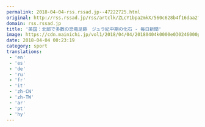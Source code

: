 ```yaml
---
permalink: 2018-04-04-rss.rssad.jp--47222725.html
original: http://rss.rssad.jp/rss/artclk/ZLcY1bpa2mkX/560c628b4f16daa2f0b34b9121952002?ul=jctK9MrEYrO8hFITse3aCvc2lXtixcSqoCfOByHuLWQyZwyQwRt9SUnpErMz9DqmbPr31K4KUFgMTIbDWYVV.3.RTMWV
domain: rss.rssad.jp
title: '英国：北部で多数の恐竜足跡　ジュラ紀中期の化石 - 毎日新聞'
image: https://cdn.mainichi.jp/vol1/2018/04/04/20180404k0000e030246000p/6.jpg?1
date: 2018-04-04 00:23:19
category: sport
translations: 
 - 'en'
 - 'es'
 - 'de'
 - 'ru'
 - 'fr'
 - 'it'
 - 'zh-CN'
 - 'zh-TW'
 - 'ar'
 - 'pt'
 - 'hy'
---
```


